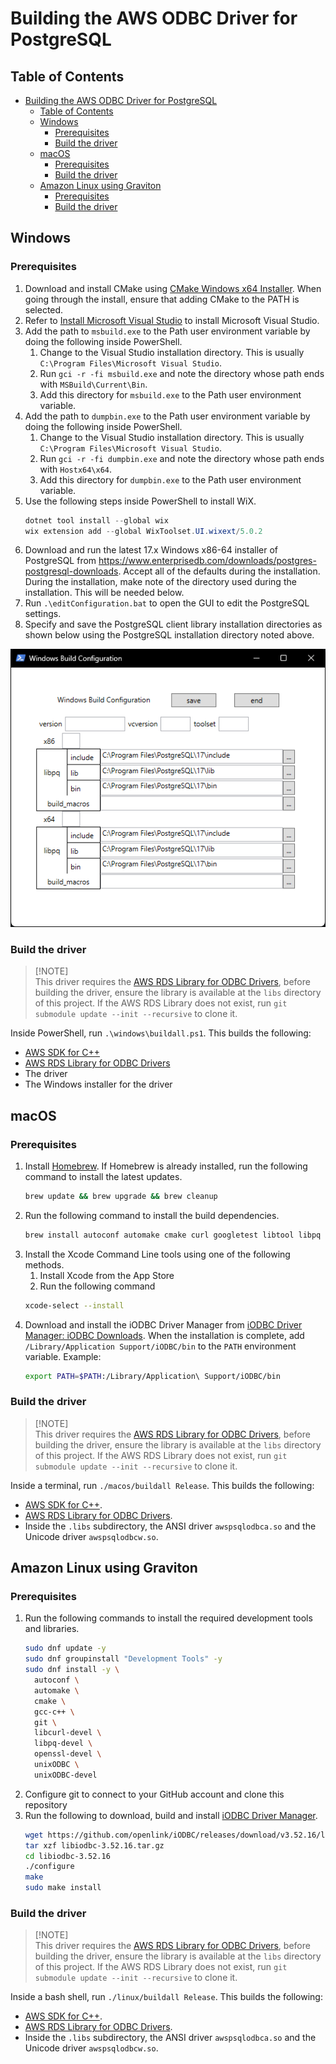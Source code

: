 # Building the AWS ODBC Driver for PostgreSQL

## Table of Contents
- [Building the AWS ODBC Driver for PostgreSQL](#building-the-aws-odbc-driver-for-postgresql)
  - [Table of Contents](#table-of-contents)
  - [Windows](#windows)
    - [Prerequisites](#prerequisites)
    - [Build the driver](#build-the-driver)
  - [macOS](#macos)
    - [Prerequisites](#prerequisites-1)
    - [Build the driver](#build-the-driver-1)
  - [Amazon Linux using Graviton](#amazon-linux-using-graviton)
    - [Prerequisites](#prerequisites-2)
    - [Build the driver](#build-the-driver-2)

## Windows

### Prerequisites
1. Download and install CMake using [CMake Windows x64 Installer](https://cmake.org/download/). When going through the install, ensure that adding CMake to the PATH is selected.
1. Refer to [Install Microsoft Visual Studio](https://github.com/aws/aws-rds-odbc/blob/main/docs/InstallMicrosoftVisualStudio.md) to install Microsoft Visual Studio.
1. Add the path to `msbuild.exe` to the Path user environment variable by doing the following inside PowerShell.
    1. Change to the Visual Studio installation directory.
       This is usually `C:\Program Files\Microsoft Visual Studio`.
    1. Run `gci -r -fi msbuild.exe` and note the directory whose path ends with `MSBuild\Current\Bin`.
    1. Add this directory for `msbuild.exe` to the Path user environment variable.
1. Add the path to `dumpbin.exe` to the Path user environment variable by doing the following inside PowerShell.
    1. Change to the Visual Studio installation directory.
    This is usually `C:\Program Files\Microsoft Visual Studio`.
    1. Run `gci -r -fi dumpbin.exe` and note the directory whose path ends with `Hostx64\x64`.
    1. Add this directory for `dumpbin.exe` to the Path user environment variable.
1. Use the following steps inside PowerShell to install WiX.
   ```PowerShell
   dotnet tool install --global wix
   wix extension add --global WixToolset.UI.wixext/5.0.2
   ```
1. Download and run the latest 17.x Windows x86-64 installer of PostgreSQL from https://www.enterprisedb.com/downloads/postgres-postgresql-downloads. Accept all of the defaults during the installation. During the installation, make note of the directory used during the installation. This will be needed below.
1. Run `.\editConfiguration.bat` to open the GUI to edit the PostgreSQL settings.
1. Specify and save the PostgreSQL client library installation directories as shown below using the PostgreSQL installation directory noted above.

![Configure PostgreSQL directories](../img/ConfigurePostgreSQLDirectories.png?raw=true "Configure PostgreSQL directories")

### Build the driver
> [!NOTE]\
> This driver requires the [AWS RDS Library for ODBC Drivers](https://github.com/aws/aws-rds-odbc), before building the driver, ensure the library is available at the `libs` directory of this project.
> If the AWS RDS Library does not exist, run `git submodule update --init --recursive` to clone it.

Inside PowerShell, run `.\windows\buildall.ps1`. This builds the following:
- [AWS SDK for C++](https://github.com/aws/aws-sdk-cpp)
- [AWS RDS Library for ODBC Drivers](https://github.com/aws/aws-rds-odbc)
- The driver
- The Windows installer for the driver

## macOS

### Prerequisites
1. Install [Homebrew](https://brew.sh/). If Homebrew is already installed, run the following command to install the latest updates.
   ```bash
   brew update && brew upgrade && brew cleanup
   ```
1. Run the following command to install the build dependencies.
   ```bash
   brew install autoconf automake cmake curl googletest libtool libpq unixodbc zlib gflags postgresql
   ```
1. Install the Xcode Command Line tools using one of the following methods.
   1. Install Xcode from the App Store
   1. Run the following command
   ```bash
   xcode-select --install
   ```
1. Download and install the iODBC Driver Manager from
   [iODBC Driver Manager: iODBC Downloads](https://www.iodbc.org/wiki/iodbcWiki/Downloads). When the installation is complete, add `/Library/Application Support/iODBC/bin` to the `PATH` environment variable.
   Example:
   ```Bash
   export PATH=$PATH:/Library/Application\ Support/iODBC/bin
   ```

### Build the driver
> [!NOTE]\
> This driver requires the [AWS RDS Library for ODBC Drivers](https://github.com/aws/aws-rds-odbc), before building the driver, ensure the library is available at the `libs` directory of this project.
> If the AWS RDS Library does not exist, run `git submodule update --init --recursive` to clone it.

Inside a terminal, run `./macos/buildall Release`. This builds the following:
- [AWS SDK for C++](https://github.com/aws/aws-sdk-cpp).
- [AWS RDS Library for ODBC Drivers](https://github.com/aws/aws-rds-odbc).
- Inside the `.libs` subdirectory, the ANSI driver `awspsqlodbca.so` and the Unicode driver `awspsqlodbcw.so`.

## Amazon Linux using Graviton
### Prerequisites
1. Run the following commands to install the required development tools and libraries.
   ```bash
   sudo dnf update -y
   sudo dnf groupinstall "Development Tools" -y
   sudo dnf install -y \
     autoconf \
     automake \
     cmake \
     gcc-c++ \
     git \
     libcurl-devel \
     libpq-devel \
     openssl-devel \
     unixODBC \
     unixODBC-devel
   ```
1. Configure git to connect to your GitHub account and clone this repository
1. Run the following to download, build and install [iODBC Driver Manager](https://github.com/openlink/iODBC).
   ```bash
   wget https://github.com/openlink/iODBC/releases/download/v3.52.16/libiodbc-3.52.16.tar.gz
   tar xzf libiodbc-3.52.16.tar.gz
   cd libiodbc-3.52.16
   ./configure
   make
   sudo make install
   ```
   
### Build the driver
> [!NOTE]\
> This driver requires the [AWS RDS Library for ODBC Drivers](https://github.com/aws/aws-rds-odbc), before building the driver, ensure the library is available at the `libs` directory of this project.
> If the AWS RDS Library does not exist, run `git submodule update --init --recursive` to clone it.

Inside a bash shell, run `./linux/buildall Release`. This builds the following:
- [AWS SDK for C++](https://github.com/aws/aws-sdk-cpp).
- [AWS RDS Library for ODBC Drivers](https://github.com/aws/aws-rds-odbc).
- Inside the `.libs` subdirectory, the ANSI driver `awspsqlodbca.so` and the Unicode driver `awspsqlodbcw.so`.
